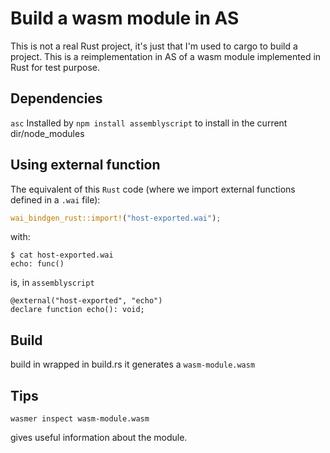 # Build a wasm module in AS

This is not a real Rust project, it's just that I'm used to cargo to build a project.
This is a reimplementation in AS of a wasm module implemented in Rust for test purpose.

## Dependencies

`asc`
Installed by `npm install assemblyscript` to install in the current dir/node_modules

## Using external function
The equivalent of this `Rust` code (where we import external functions defined in a `.wai` file):
```Rust
wai_bindgen_rust::import!("host-exported.wai");
```
with:
```Command
$ cat host-exported.wai
echo: func()
```
is, in `assemblyscript`
```
@external("host-exported", "echo")
declare function echo(): void;
```

## Build

build in wrapped in build.rs
it generates a `wasm-module.wasm`

## Tips

```
wasmer inspect wasm-module.wasm
```
gives useful information about the module.